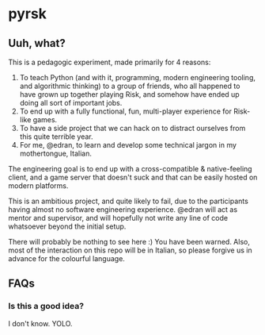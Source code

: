 # pyrsk

## Uuh, what?

This is a pedagogic experiment, made primarily for 4 reasons:

1. To teach Python (and with it, programming, modern engineering tooling, and
   algorithmic thinking) to a group of friends, who all happened to have grown
   up together playing Risk, and somehow have ended up doing all sort of
   important jobs.
2. To end up with a fully functional, fun, multi-player experience for Risk-like
   games.
3. To have a side project that we can hack on to distract ourselves from this
   quite terrible year.
4. For me, @edran, to learn and develop some technical jargon in my
   mothertongue, Italian.
   
The engineering goal is to end up with a cross-compatible & native-feeling
client, and a game server that doesn't suck and that can be easily hosted on
modern platforms.

This is an ambitious project, and quite likely to fail, due to the participants
having almost no software engineering experience. @edran will act as mentor and
supervisor, and will hopefully not write any line of code whatsoever beyond the
initial setup.

There will probably be nothing to see here :) You have been warned. Also, most
of the interaction on this repo will be in Italian, so please forgive us in
advance for the colourful language.

## FAQs

### Is this a good idea?

I don't know. YOLO.
